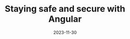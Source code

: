 ---
slug: staying-safe-with-angular
tag: Security
title: Staying safe and secure with Angular
description: We love Angular because it’s a best-in-class web framework with top-notch features and capabilities. But did you know Angular also keeps your application safe and secure from web vulnerabilities? Security breaches can impact businesses financially and their reputation, so ensuring we’re following best security practices is essential. The Open Web Application Security Project (OWASP) guides us by identifying the most common and impactful web vulnerabilities.
date: '2023-11-30'
authors: '[{"name": "Alisa Duncan","biography":"Alisa is a Developer Advocate at Google on the Angular team. She is passionate about helping others learn and improve their lives through technology. She is also a co-organizer of GDG New Orleans and Angular New Orleans.","image": "photo/authors/alisa-duncan.webp","link": "https://alisaduncan.dev"}]'
location: '{"name": "Spaces Laurentina - Viale Luca Gaurico 91/93","mapsLink":"https://maps.app.goo.gl/DHtZNNd8r8DNdmjN8"}'
image: /photo/workshop-staying-safe-20231130.webp
link: /workshops/staying-safe-with-angular
ticket: https://ti.to/ngrome-events/staying-safe-angular-with-alisa-duncan
col: 1
---